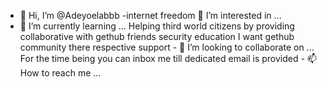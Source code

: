 - 👋 Hi, I’m @Adeyoelabbb
-internet freedom 👀 I’m interested in ...
- 🌱 I’m currently learning ...
Helping third world citizens by providing collaborative with gethub friends security education I want gethub community there respective support - 💞️ I’m looking to collaborate on ...
For the time being you can inbox me till dedicated email is provided - 📫 How to reach me ...

<!---
Adeyoelabbb/Adeyoelabbb is a ✨ special ✨ repository because its `README.md` (this file) appears on your GitHub profile.
You can click the Preview link to take a look at your changes.
Help underdeveloped countries --->
